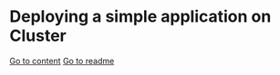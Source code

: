 # Deploying a simple application on Cluster



[Go to content](content.md)
[Go to readme](../README.md)
